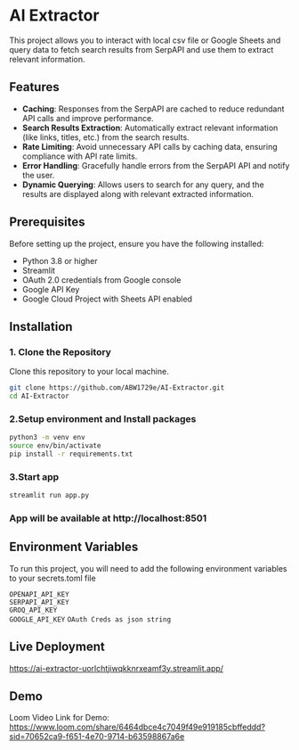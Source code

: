 
# AI Extractor

This project allows you to interact with local csv file or Google Sheets and query data to fetch search results from SerpAPI and use them to extract relevant information.

## Features

- **Caching**: Responses from the SerpAPI are cached to reduce redundant API calls and improve performance.
- **Search Results Extraction**: Automatically extract relevant information (like links, titles, etc.) from the search results.
- **Rate Limiting**: Avoid unnecessary API calls by caching data, ensuring compliance with API rate limits.
- **Error Handling**: Gracefully handle errors from the SerpAPI API and notify the user.
- **Dynamic Querying**: Allows users to search for any query, and the results are displayed along with relevant extracted information.

## Prerequisites

Before setting up the project, ensure you have the following installed:

- Python 3.8 or higher
- Streamlit
- OAuth 2.0 credentials from Google console
- Google API Key 
- Google Cloud Project with Sheets API enabled

## Installation

### 1. Clone the Repository

Clone this repository to your local machine.

```bash
git clone https://github.com/ABW1729e/AI-Extractor.git
cd AI-Extractor
```
### 2.Setup environment and Install packages

```bash
python3 -m venv env
source env/bin/activate
pip install -r requirements.txt
```

### 3.Start app

```bash
streamlit run app.py
```
### App will be available at http://localhost:8501








## Environment Variables

To run this project, you will need to add the following environment variables to your secrets.toml file

`OPENAPI_API_KEY`  
`SERPAPI_API_KEY`  
`GROQ_API_KEY`  
`GOOGLE_API_KEY`
`OAuth Creds as json string`

## Live Deployment
https://ai-extractor-uorlchtjiwqkknrxeamf3y.streamlit.app/  

## Demo

Loom Video Link for Demo:
https://www.loom.com/share/6464dbce4c7049f49e919185cbffeddd?sid=70652ca9-f651-4e70-9714-b63598867a6e

